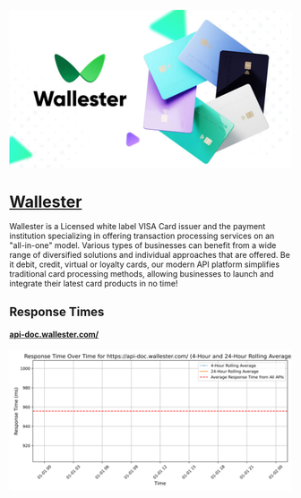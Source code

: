 [![Visit Wallester](imagePreview.jpg)](https://wallester.com)

# [Wallester](https://wallester.com)

Wallester is a Licensed white label VISA Card issuer and the payment institution specializing in offering transaction processing services on an "all-in-one" model. Various types of businesses can benefit from a wide range of diversified solutions and individual approaches that are offered. Be it debit, credit, virtual or loyalty cards, our modern API platform simplifies traditional card processing methods, allowing businesses to launch and integrate their latest card products in no time!

## Response Times

#### [api-doc.wallester.com/](https://api-doc.wallester.com/)

![api-doc.wallester.com/](response-time-charts/6170692d646f632e77616c6c65737465722e636f6d2f.svg)
